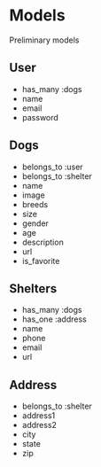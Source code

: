 # Models
Preliminary models

## User
* has_many :dogs
* name
* email
* password

## Dogs
* belongs_to :user
* belongs_to :shelter
* name
* image
* breeds
* size
* gender
* age
* description
* url
* is_favorite

## Shelters
* has_many :dogs
* has_one :address
* name
* phone
* email
* url

## Address
* belongs_to :shelter
* address1
* address2
* city
* state
* zip
